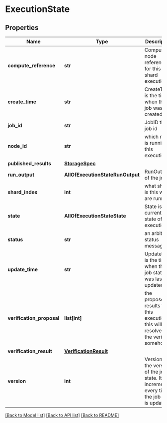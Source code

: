 # ExecutionState

## Properties
Name | Type | Description | Notes
------------ | ------------- | ------------- | -------------
**compute_reference** | **str** | Compute node reference for this shard execution | [optional]
**create_time** | **str** | CreateTime is the time when the job was created. | [optional]
**job_id** | **str** | JobID the job id | [optional]
**node_id** | **str** | which node is running this execution | [optional]
**published_results** | [**StorageSpec**](StorageSpec.md) |  | [optional]
**run_output** | **AllOfExecutionStateRunOutput** | RunOutput of the job | [optional]
**shard_index** | **int** | what shard is this we are running | [optional]
**state** | **AllOfExecutionStateState** | State is the current state of the execution | [optional]
**status** | **str** | an arbitrary status message | [optional]
**update_time** | **str** | UpdateTime is the time when the job state was last updated. | [optional]
**verification_proposal** | **list[int]** | the proposed results for this execution this will be resolved by the verifier somehow | [optional]
**verification_result** | [**VerificationResult**](VerificationResult.md) |  | [optional]
**version** | **int** | Version is the version of the job state. It is incremented every time the job state is updated. | [optional]

[[Back to Model list]](../README.md#documentation-for-models) [[Back to API list]](../README.md#documentation-for-api-endpoints) [[Back to README]](../README.md)
